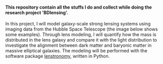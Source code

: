 ####  This repository contain all the stuffs I do and collect while doing the research project 'BDlensing'.

In this project, I will model galaxy-scale strong lensing systems using imaging data from the Hubble Space Telescope (the image below shows some examples). Through lens modeling, I will quantify how the mass is distributed in the lens galaxy and compare it with the light distribution to investigate the alignment between dark matter and baryonic matter in massive elliptical galaxies. The modeling will be performed with the software package [lenstronomy](https://github.com/lenstronomy/lenstronomy), written in Python.
